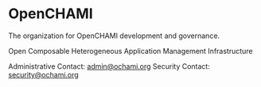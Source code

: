 # OpenCHAMI

The organization for OpenCHAMI development and governance.

Open Composable Heterogeneous Application Management Infrastructure

Administrative Contact: admin@ochami.org
Security Contact: security@ochami.org